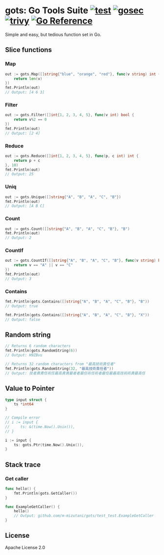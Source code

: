 # gots: Go Tools Suite [![test](https://github.com/m-mizutani/gots/actions/workflows/test.yml/badge.svg)](https://github.com/m-mizutani/gots/actions/workflows/test.yml) [![gosec](https://github.com/m-mizutani/gots/actions/workflows/gosec.yml/badge.svg)](https://github.com/m-mizutani/gots/actions/workflows/gosec.yml) [![trivy](https://github.com/m-mizutani/gots/actions/workflows/trivy.yml/badge.svg)](https://github.com/m-mizutani/gots/actions/workflows/trivy.yml) [![Go Reference](https://pkg.go.dev/badge/github.com/m-mizutani/gots.svg)](https://pkg.go.dev/github.com/m-mizutani/gots)

Simple and easy, but tedious function set in Go.

## Slice functions

### Map

```go
out := gots.Map([]string{"blue", "orange", "red"}, func(v string) int {
    return len(v)
})
fmt.Println(out)
// Output: [4 6 3]
```

### Filter

```go
out := gots.Filter([]int{1, 2, 3, 4, 5}, func(v int) bool {
    return v%2 == 0
})
fmt.Println(out)
// Output: [2 4]
```

### Reduce

```go
out := gots.Reduce([]int{1, 2, 3, 4, 5}, func(p, c int) int {
    return p + c
}, 10)
fmt.Println(out)
// Output: 25
```

### Uniq

```go
out := gots.Unique([]string{"A", "B", "A", "C", "B"})
fmt.Println(out)
// Output: [A B C]
```

### Count

```go
out := gots.Count([]string{"A", "B", "A", "C", "B"}, "B")
fmt.Println(out)
// Output: 2
```

### CountIf

```go
out := gots.CountIf([]string{"A", "B", "A", "C", "B"}, func(v string) bool {
    return v == "A" || v == "C"
})
fmt.Println(out)
// Output: 3
```

### Contains

```go
fmt.Println(gots.Contains([]string{"A", "B", "A", "C", "B"}, "B"))
// Output: true

fmt.Println(gots.Contains([]string{"A", "B", "A", "C", "B"}, "X"))
// Output: false
```

## Random string

```go
// Returns 6 random characters
fmt.Println(gots.RandomString(6))
// Output: H9ZBvu

// Returns 32 random characters from "最高技術責任者"
fmt.Println(gots.RandomString(32, "最高技術責任者"))
// Output: 技者責責任術任最高責責最者者最任術任術者最任最最高技術術責最高任
```

## Value to Pointer

```go
type input struct {
    ts *int64
}

// Compile error
// i := input {
//     ts: &(time.Now().Unix()),
// }

i := input {
    ts: gots.Ptr(time.Now().Unix()),
}
```

## Stack trace

### Get caller

```go
func hello() {
	fmt.Println(gots.GetCaller())
}

func ExampleGetCaller() {
	hello()
	// Output: github.com/m-mizutani/gots/test_test.ExampleGetCaller
}
```


## License

Apache License 2.0